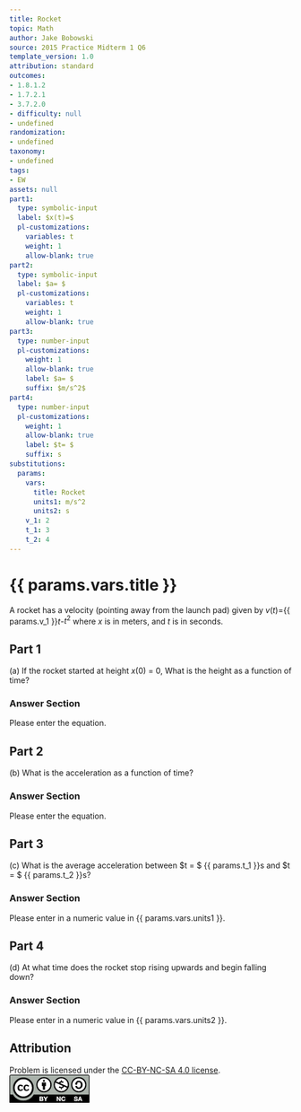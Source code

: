 ```yaml
---
title: Rocket
topic: Math
author: Jake Bobowski
source: 2015 Practice Midterm 1 Q6
template_version: 1.0
attribution: standard
outcomes:
- 1.8.1.2
- 1.7.2.1
- 3.7.2.0
- difficulty: null
- undefined
randomization:
- undefined
taxonomy:
- undefined
tags:
- EW
assets: null
part1:
  type: symbolic-input
  label: $x(t)=$
  pl-customizations:
    variables: t
    weight: 1
    allow-blank: true
part2:
  type: symbolic-input
  label: $a= $
  pl-customizations:
    variables: t
    weight: 1
    allow-blank: true
part3:
  type: number-input
  pl-customizations:
    weight: 1
    allow-blank: true
    label: $a= $
    suffix: $m/s^2$
part4:
  type: number-input
  pl-customizations:
    weight: 1
    allow-blank: true
    label: $t= $
    suffix: s
substitutions:
  params:
    vars:
      title: Rocket
      units1: m/s^2
      units2: s
    v_1: 2
    t_1: 3
    t_2: 4
---
```

# {{ params.vars.title }}
A rocket has a velocity (pointing away from the launch pad) given by $v(t)$={{ params.v_1 }}$t$-$t^2$
where $x$ is in meters, and $t$ is in seconds.

## Part 1

(a) If the rocket started at height $x(0)$ = 0, What is the height as a function of time?

### Answer Section

Please enter the equation.

## Part 2

(b) What is the acceleration as a function of time?

### Answer Section

Please enter the equation.

## Part 3

(c) What is the average acceleration between $t = $ {{ params.t_1 }}s and $t = $ {{ params.t_2 }}s?

### Answer Section

Please enter in a numeric value in {{ params.vars.units1 }}.

## Part 4

(d) At what time does the rocket stop rising upwards and begin falling down?

### Answer Section

Please enter in a numeric value in {{ params.vars.units2 }}.

## Attribution

Problem is licensed under the [CC-BY-NC-SA 4.0 license](https://creativecommons.org/licenses/by-nc-sa/4.0/).<br> ![The Creative Commons 4.0 license requiring attribution-BY, non-commercial-NC, and share-alike-SA license.](https://raw.githubusercontent.com/firasm/bits/master/by-nc-sa.png)